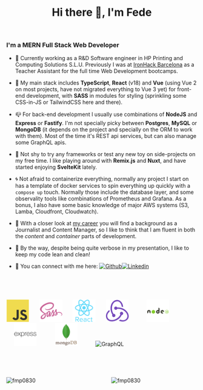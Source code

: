 <h1 align="center">Hi there 👋, I'm Fede</h1>

<br>

<h3 align="left">I'm a MERN Full Stack Web Developer</h3>

- 🔭 Currently working as a R&D Software engineer in HP Printing and Computing Solutions S.L.U. 
Previously I was at [IronHack Barcelona](https://www.ironhack.com/en/barcelona) as a Teacher Assistant for the full time Web Development bootcamps.
  
- :star2: My main stack includes **TypeScript**, **React** (v18) and **Vue** (using Vue 2 on most projects, have not migrated everything to Vue 3 yet) for front-end development, with **SASS** in modules for styling (sprinkling some CSS-in-JS or TailwindCSS here and there). 

- :mailbox_closed: For back-end development I usually use combinations of **NodeJS** and **Express** or **Fastify**. I'm not specially picky between **Postgres**, **MySQL** or **MongoDB** (it depends on the project and specially on the ORM to work with them). Most of the time it's REST api services, but can also manage some GraphQL apis. 
  
- :rocket: Not shy to try any frameworks or test any new toy on side-projects on my free time. I like playing around with **Remix.js** and **Nuxt**, and have started enjoying **SvelteKit** lately.

- :cyclone: Not afraid to containerize everything, normally any project I start on has a template of docker services to spin everything up quickly with a `compose up` touch. Normally those include the database layer, and some observality tools like combinations of Prometheus and Grafana. As a bonus, I also have some basic knowledge of major AWS systems (S3, Lamba, Cloudfront, Cloudwatch).
  
- :hear_no_evil: With a closer look at [my career](https://www.linkedin.com/in/fede-muniente/) you will find a background as a Journalist and Content Manager, so I like to think that I am fluent in both the *content* and *container* parts of development.
    
- :see_no_evil: By the way, despite being quite verbose in my presentation, I like to keep my code lean and clean!
  
- :speak_no_evil: You can connect with me here: [![Github](https://img.shields.io/badge/-Github-000?style=flat&logo=Github&logoColor=white)](https://github.com/fmp0830)[![Linkedin](https://img.shields.io/badge/-LinkedIn-blue?style=flat&logo=Linkedin&logoColor=white)](https://www.linkedin.com/in/fede-muniente/)

<br>
<br>
<br>
<p align="left" width="100%">
  <img src="https://raw.githubusercontent.com/devicons/devicon/master/icons/javascript/javascript-original.svg" alt="JS" height="60px" />
  &nbsp;&nbsp;&nbsp;&nbsp;&nbsp;
  <img src="https://raw.githubusercontent.com/devicons/devicon/master/icons/sass/sass-original.svg" alt="SASS" height="60px;"/>
  &nbsp;&nbsp;&nbsp;&nbsp;&nbsp;
  <img src="https://raw.githubusercontent.com/devicons/devicon/master/icons/react/react-original-wordmark.svg" alt="React" height="60px;"/>
  &nbsp;&nbsp;&nbsp;&nbsp;&nbsp;
  <img src="https://raw.githubusercontent.com/devicons/devicon/master/icons/redux/redux-original.svg" alt="Redux" height="60px;"/>
  &nbsp;&nbsp;&nbsp;&nbsp;&nbsp;
  <img src="https://raw.githubusercontent.com/devicons/devicon/master/icons/nodejs/nodejs-original-wordmark.svg" alt="Node" height="60px;" style="margin-left:20px"/>
  &nbsp;&nbsp;&nbsp;&nbsp;&nbsp;
  <img src="https://raw.githubusercontent.com/devicons/devicon/master/icons/express/express-original-wordmark.svg" alt="Express" height="60px;" style="margin-left:20px"/>
  &nbsp;&nbsp;&nbsp;&nbsp;&nbsp;
  <img src="https://raw.githubusercontent.com/devicons/devicon/master/icons/mongodb/mongodb-original-wordmark.svg" alt="MongoDB" height="60px;" style="margin-left:20px"/>
  &nbsp;&nbsp;&nbsp;&nbsp;&nbsp;
  <img src="https://www.vectorlogo.zone/logos/graphql/graphql-icon.svg" alt="GraphQL" height="60px;" style="margin-left:20px"/>
</p>
<br>
<br>
<br>

<p><img align="left" src="https://github-readme-stats.vercel.app/api/top-langs?username=fmp0830&show_icons=true&theme=dark&locale=en&layout=compact" alt="fmp0830" width="40%"/><img align="right" src="https://github-readme-stats.vercel.app/api?username=fmp0830&show_icons=true&theme=dark&locale=en" alt="fmp0830" width="45%"/></p><br>



<!--
**FMP0830/FMP0830** is a ✨ _special_ ✨ repository because its `README.md` (this file) appears on your GitHub profile.

Here are some ideas to get you started:

- 🔭 I’m currently working on ...
- 🌱 I’m currently learning ...
- 👯 I’m looking to collaborate on ...
- 🤔 I’m looking for help with ...
- 💬 Ask me about ...
- 📫 How to reach me: ...
- 😄 Pronouns: ...
- ⚡ Fun fact: ...
-->
